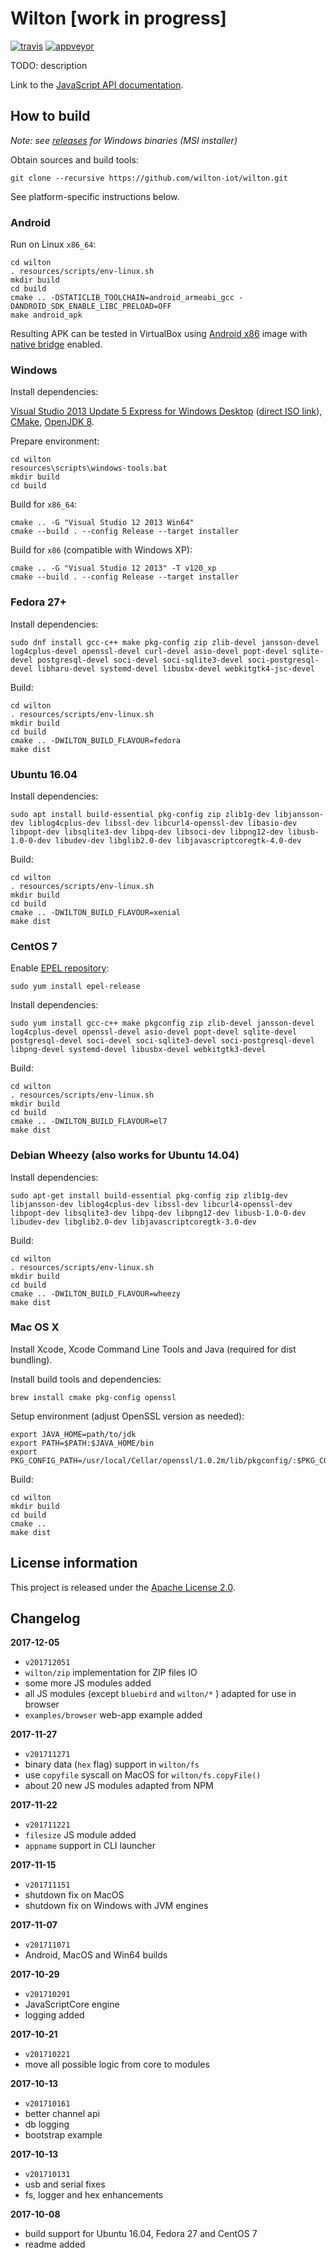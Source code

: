 Wilton [work in progress]
=========================

[![travis](https://travis-ci.org/wilton-iot/wilton.svg?branch=master)](https://travis-ci.org/wilton-iot/wilton)
[![appveyor](https://ci.appveyor.com/api/projects/status/github/wilton-iot/wilton?svg=true)](https://ci.appveyor.com/project/wilton-iot/wilton)

TODO: description

Link to the [JavaScript API documentation](https://wilton-iot.github.io/wilton/docs/html/namespaces.html).

How to build
------------

_Note: see [releases](https://github.com/wilton-iot/wilton/releases) for Windows binaries (MSI installer)_

Obtain sources and build tools:

    git clone --recursive https://github.com/wilton-iot/wilton.git

See platform-specific instructions below.

### Android

Run on Linux `x86_64`:

    cd wilton
    . resources/scripts/env-linux.sh
    mkdir build
    cd build
    cmake .. -DSTATICLIB_TOOLCHAIN=android_armeabi_gcc -DANDROID_SDK_ENABLE_LIBC_PRELOAD=OFF
    make android_apk

Resulting APK can be tested in VirtualBox using [Android x86](http://www.android-x86.org/) image with [native bridge](https://stackoverflow.com/a/13005569/314015) enabled.

### Windows

Install dependencies:

[Visual Studio 2013 Update 5 Express for Windows Desktop](https://www.visualstudio.com/en-us/news/releasenotes/vs2013-update5-vs)
([direct ISO link](https://go.microsoft.com/fwlink/?LinkId=532499&type=ISO)),
[CMake](https://cmake.org/download/), [OpenJDK 8](https://github.com/ojdkbuild/ojdkbuild#downloads-for-windows-x86_64).

Prepare environment:

    cd wilton
    resources\scripts\windows-tools.bat
    mkdir build
    cd build
    
Build for `x86_64`:

    cmake .. -G "Visual Studio 12 2013 Win64"
    cmake --build . --config Release --target installer
    
Build for `x86` (compatible with Windows XP):

    cmake .. -G "Visual Studio 12 2013" -T v120_xp
    cmake --build . --config Release --target installer

### Fedora 27+

Install dependencies:

    sudo dnf install gcc-c++ make pkg-config zip zlib-devel jansson-devel log4cplus-devel openssl-devel curl-devel asio-devel popt-devel sqlite-devel postgresql-devel soci-devel soci-sqlite3-devel soci-postgresql-devel libharu-devel systemd-devel libusbx-devel webkitgtk4-jsc-devel

Build:

    cd wilton
    . resources/scripts/env-linux.sh
    mkdir build
    cd build
    cmake .. -DWILTON_BUILD_FLAVOUR=fedora
    make dist

### Ubuntu 16.04

Install dependencies:

    sudo apt install build-essential pkg-config zip zlib1g-dev libjansson-dev liblog4cplus-dev libssl-dev libcurl4-openssl-dev libasio-dev libpopt-dev libsqlite3-dev libpq-dev libsoci-dev libpng12-dev libusb-1.0-0-dev libudev-dev libglib2.0-dev libjavascriptcoregtk-4.0-dev

Build:

    cd wilton
    . resources/scripts/env-linux.sh
    mkdir build
    cd build
    cmake .. -DWILTON_BUILD_FLAVOUR=xenial
    make dist

### CentOS 7

Enable [EPEL repository](https://fedoraproject.org/wiki/EPEL):

    sudo yum install epel-release

Install dependencies:

    sudo yum install gcc-c++ make pkgconfig zip zlib-devel jansson-devel log4cplus-devel openssl-devel asio-devel popt-devel sqlite-devel postgresql-devel soci-devel soci-sqlite3-devel soci-postgresql-devel libpng-devel systemd-devel libusbx-devel webkitgtk3-devel

Build:

    cd wilton
    . resources/scripts/env-linux.sh
    mkdir build
    cd build
    cmake .. -DWILTON_BUILD_FLAVOUR=el7
    make dist

### Debian Wheezy (also works for Ubuntu 14.04)

Install dependencies:

    sudo apt-get install build-essential pkg-config zip zlib1g-dev libjansson-dev liblog4cplus-dev libssl-dev libcurl4-openssl-dev libpopt-dev libsqlite3-dev libpq-dev libpng12-dev libusb-1.0-0-dev libudev-dev libglib2.0-dev libjavascriptcoregtk-3.0-dev

Build:

    cd wilton
    . resources/scripts/env-linux.sh
    mkdir build
    cd build
    cmake .. -DWILTON_BUILD_FLAVOUR=wheezy
    make dist

### Mac OS X

Install Xcode, Xcode Command Line Tools and Java (required for dist bundling).

Install build tools and dependencies:

    brew install cmake pkg-config openssl

Setup environment (adjust OpenSSL version as needed):

    export JAVA_HOME=path/to/jdk
    export PATH=$PATH:$JAVA_HOME/bin
    export PKG_CONFIG_PATH=/usr/local/Cellar/openssl/1.0.2m/lib/pkgconfig/:$PKG_CONFIG_PATH

Build:

    cd wilton
    mkdir build
    cd build
    cmake ..
    make dist

License information
-------------------

This project is released under the [Apache License 2.0](http://www.apache.org/licenses/LICENSE-2.0).

Changelog
---------

**2017-12-05**

 * `v201712051`
 * `wilton/zip` implementation for ZIP files IO
 * some more JS modules added
 * all JS modules (except `bluebird` and `wilton/*` ) adapted for use in browser
 * `examples/browser` web-app example added

**2017-11-27**

 * `v201711271`
 * binary data (`hex` flag) support in `wilton/fs`
 * use `copyfile` syscall on MacOS for `wilton/fs.copyFile()`
 * about 20 new JS modules adapted from NPM

**2017-11-22**

 * `v201711221`
 * `filesize` JS module added
 * `appname` support in CLI launcher

**2017-11-15**

 * `v201711151`
 * shutdown fix on MacOS 
 * shutdown fix on Windows with JVM engines

**2017-11-07**

 * `v201711071`
 * Android, MacOS and Win64 builds

**2017-10-29**

 * `v201710291`
 * JavaScriptCore engine
 * logging added

**2017-10-21**

 * `v201710221`
 * move all possible logic from core to modules

**2017-10-13**
 
 * `v201710161`
 * better channel api
 * db logging
 * bootstrap example

**2017-10-13**

 * `v201710131`
 * usb and serial fixes
 * fs, logger and hex enhancements


**2017-10-08**

 * build support for Ubuntu 16.04, Fedora 27 and CentOS 7
 * readme added
